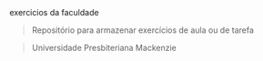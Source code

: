 <head>
exercicios da faculdade
  
>Repositório para armazenar exercícios de aula ou de tarefa

>Universidade Presbiteriana Mackenzie
